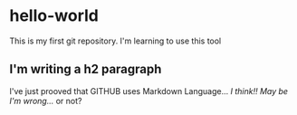 # hello-world
This is my first git repository. I'm learning to use this tool
## I'm writing a h2 paragraph
I've just prooved that GITHUB uses Markdown Language... *I think!!* _May be I'm wrong..._ or not?
